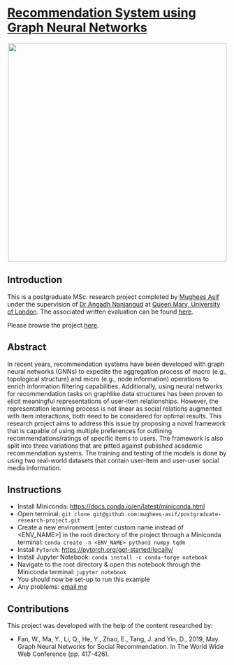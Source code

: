 # [Recommendation System using Graph Neural Networks](https://nbviewer.org/github/mughees-asif/postgraduate-research-project/blob/main/180288337_final.ipynb)

<p align="center">
    <img width=500px src='="=/images/hero.jpg'>
</p>

## Introduction

This is a postgraduate MSc. research project completed by [Mughees Asif](https://www.linkedin.com/in/mugheesasif/) under the supervision of [Dr Angadh Nanjangud](https://www.sems.qmul.ac.uk/staff/a.nanjangud) at [Queen Mary, University of London](http://www.eecs.qmul.ac.uk/). The associated written evaluation can be found [here](https://github.com/mughees-asif/postgraduate-research-project/blob/main/180288337.pdf). 

Please browse the project [here](https://nbviewer.org/github/mughees-asif/postgraduate-research-project/blob/main/180288337_final.ipynb).

## Abstract

In recent years, recommendation systems have been developed with graph neural networks (GNNs) to expedite the aggregation process of macro (e.g., topological structure) and micro (e.g., node information) operations to enrich information filtering capabilities. Additionally, using neural networks for recommendation tasks on graphlike data structures has been proven to elicit meaningful representations of user-item relationships. However, the representation learning process is not linear as social relations augmented with item interactions, both need to be considered for optimal results. This research project aims to address this issue by proposing a novel framework that is capable of using multiple preferences for outlining recommendations/ratings of specific items to users. The framework is also split into three variations that are pitted against published academic recommendation systems. The training and testing of the models is done by using two real-world datasets that contain user-item and user-user social media information. 

## Instructions

* Install Miniconda: https://docs.conda.io/en/latest/miniconda.html
* Open terminal: `git clone git@github.com:mughees-asif/postgraduate-research-project.git`
* Create a new environment [enter custom name instead of <ENV_NAME>] in the root directory of the project through a Miniconda terminal: `conda create -n <ENV_NAME> python3 numpy tqdm` 
* Install `PyTorch`: https://pytorch.org/get-started/locally/
* Install Jupyter Notebook: `conda install -c conda-forge notebook`
* Navigate to the root directory & open this notebook through the Miniconda terminal: `jupyter notebook`
* You should now be set-up to run this example
* Any problems: [email me](mailto:mughees460@gmail.com)

## Contributions

This project was developed with the help of the content researched by:
*  Fan, W., Ma, Y., Li, Q., He, Y., Zhao, E., Tang, J. and Yin, D., 2019, May. Graph Neural Networks for Social Recommendation. In The World Wide Web Conference (pp. 417-426).


